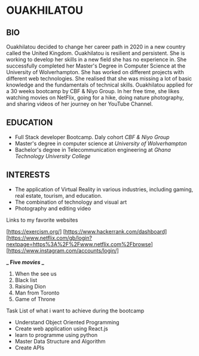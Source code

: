# OUAKHILATOU

## BIO

Ouakhilatou decided to change her career path in 2020 in a new country called the United Kingdom. Ouakhilatou is resilient and persistent. She is working to develop her skills in a new field she has no experience in. She successfully completed her Master's Degree in Computer Science at the University of Wolverhampton. She has worked on different projects with different web technologies. She realised that she was missing a lot of basic knowledge and the fundamentals of technical skills. Ouakhilatou applied for a 30 weeks bootcamp by CBF & Niyo Group. In her free time, she likes watching movies on NetFlix, going for a hike, doing nature photography, and sharing videos of her journey on her YouTube Channel.

## EDUCATION

- Full Stack developer Bootcamp. Daly cohort _CBF & Niyo Group_
- Master's degree in computer science at _University of Wolverhampton_
- Bachelor's degree in Telecommunication engineering at _Ghana Technology University College_

## INTERESTS

- The application of Virtual Reality in various industries, including gaming, real estate, tourism, and education.
- The combination of technology and visual art
- Photography and editing video

Links to my favorite websites

[https://exercism.org/]
[https://www.hackerrank.com/dashboard]
[https://www.netflix.com/gb/login?nextpage=https%3A%2F%2Fwww.netflix.com%2Fbrowse]
[https://www.instagram.com/accounts/login/]

**_ Five *movies* _**

1. When the see us
2. Black list
3. Raising Dion
4. Man from Toronto
5. Game of Throne

Task List of what i want to achieve during the bootcamp

- Understand Object Oriented Programming
- Create web application using React.js
- learn to programme using python
- Master Data Structure and Algorithm
- Create APIs
